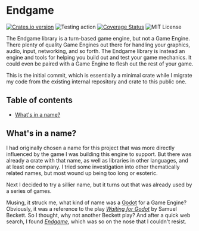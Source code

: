 # Endgame

<p>  
<a href="https://crates.io/crates/endgame"><img src="https://img.shields.io/crates/v/endgame?style=flat-square" alt="Crates.io version" /></a>
<img src="https://github.com/gawashburn/endgame/actions/workflows/tests.yml/badge.svg" alt="Testing action" />
<a href='https://coveralls.io/github/gawashburn/endgame?branch=master'><img src='https://coveralls.io/repos/github/gawashburn/endgame/badge.svg?
       │ branch=main' alt='Coverage Status' /></a>
<img src="https://img.shields.io/github/license/gawashburn/endgame" alt="MIT License" />
</p>

The Endgame library is a turn-based game engine, but not a Game Engine. There
plenty of quality Game Engines out there for handling your graphics, audio,
input, networking, and so forth. The Endgame library is instead an engine
and tools for helping you build out and test your game mechanics. It could
even be paired with a Game Engine to flesh out the rest of your game.

This is the initial commit, which is essentially a minimal crate while I
migrate my code from the existing internal repository and crate to this public
one.

## Table of contents

- [What's in a name?](#whats-in-a-name)

## What's in a name?

I had originally chosen a name for this project that was more directly
influenced by the game I was building this engine to support. But there was
already a crate with that name, as well as libraries in other languages,
and at least one company. I tried some investigation into other thematically
related names, but most wound up being too long or esoteric.

Next I decided to try a sillier name, but it turns out that was already used
by a series of games.

Musing, it struck me, what kind of name was a
<a href="https://godotengine.org/">Godot</a> for a Game Engine? Obviously,
it was a reference to the
play <i><a href="https://en.wikipedia.org/wiki/Waiting_for_Godot">Waiting for
Godot</a></i>
by Samuel Beckett. So I thought, why not another Beckett play? And after a
quick web search, I
found <i><a href="https://en.wikipedia.org/wiki/Endgame_(play)">Endgame</a></i>,
which was so on the nose that I couldn't resist.
